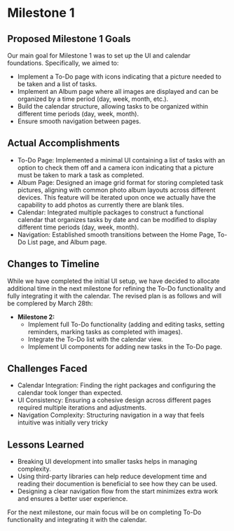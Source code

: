 # Milestone 1

## Proposed Milestone 1 Goals
Our main goal for Milestone 1 was to set up the UI and calendar foundations. Specifically, we aimed to:
- Implement a To-Do page with icons indicating that a picture needed to be taken and a list of tasks.
- Implement an Album page where all images are displayed and can be organized by a time period (day, week, month, etc.).
- Build the calendar structure, allowing tasks to be organized within different time periods (day, week, month).
- Ensure smooth navigation between pages.

## Actual Accomplishments
- To-Do Page: Implemented a minimal UI containing a list of tasks with an option to check them off and a camera icon indicating that a picture must be taken to mark a task as completed.
- Album Page: Designed an image grid format for storing completed task pictures, aligning with common photo album layouts across different devices. This feature will be iterated upon once we actually have the capability to add photos as currently there are blank tiles.
- Calendar: Integrated multiple packages to construct a functional calendar that organizes tasks by date and can be modified to display different time periods (day, week, month).
- Navigation: Established smooth transitions between the Home Page, To-Do List page, and Album page.

## Changes to Timeline
While we have completed the initial UI setup, we have decided to allocate additional time in the next milestone for refining the To-Do functionality and fully integrating it with the calendar. The revised plan is as follows and will be complered by March 28th:
- **Milestone 2:**
  - Implement full To-Do functionality (adding and editing tasks, setting reminders, marking tasks as completed with images).
  - Integrate the To-Do list with the calendar view.
  - Implement UI components for adding new tasks in the To-Do page.

## Challenges Faced
- Calendar Integration: Finding the right packages and configuring the calendar took longer than expected.
- UI Consistency: Ensuring a cohesive design across different pages required multiple iterations and adjustments.
- Navigation Complexity: Structuring navigation in a way that feels intuitive was initially very tricky

## Lessons Learned
- Breaking UI development into smaller tasks helps in managing complexity.
- Using third-party libraries can help reduce development time and reading their documention is beneficial to see how they can be used.
- Designing a clear navigation flow from the start minimizes extra work and ensures a better user experience.

For the next milestone, our main focus will be on completing To-Do functionality and integrating it with the calendar.